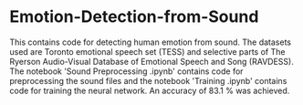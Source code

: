 # Emotion-Detection-from-Sound
This contains code for detecting human emotion from sound. 
The datasets used are Toronto emotional speech set (TESS) and selective parts of The Ryerson Audio-Visual Database of Emotional Speech and Song (RAVDESS).
The notebook 'Sound Preprocessing .ipynb' contains code for preprocessing the sound files and the notebook 'Training .ipynb' contains code for training the neural network. 
An accuracy of 83.1 % was achieved.
